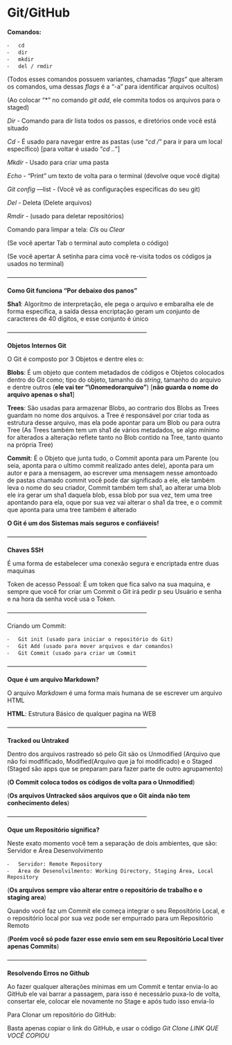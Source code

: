 # **Git/GitHub**

**Comandos:** 

	⁃	cd
	⁃	dir
	⁃	mkdir
	⁃	del / rmdir

(Todos esses comandos possuem variantes, chamadas “*flags*” que alteram os comandos, uma dessas *flags* é a “-a” para identificar arquivos ocultos)

(Ao colocar “*” no comando *git add*, ele commita todos os arquivos para o staged)

*Dir* - Comando para dir lista todos os passos, e diretórios onde você está situado

*Cd* - É usado para navegar entre as pastas (use “*cd /*“ para ir para um local específico)
[para voltar é usado “*cd ..*”]

*Mkdir* - Usado para criar uma pasta

*Echo* - “Print” um texto de volta para o terminal (devolve oque você digita)

*Git config* —list - (Você vê as configurações especificas do seu git)

*Del* - Deleta (Delete arquivos)

*Rmdir* - (usado para deletar repositórios)

Comando para limpar a tela: *Cls* ou *Clear*

(Se você apertar Tab o terminal auto completa o código)

(Se você apertar A setinha para cima você re-visita todos os códigos ja usados no terminal)

———————————————————————

**Como Git funciona “Por debaixo dos panos”**

**Sha1**: Algoritmo de interpretação, ele pega o arquivo e embaralha ele de forma específica, a saída dessa encriptação geram um conjunto de caracteres de 40 dígitos, e esse conjunto é único

———————————————————————

**Objetos Internos Git**

O Git é composto por 3 Objetos e dentre eles o:

**Blobs**: É um objeto que contem metadados de códigos e Objetos colocados dentro do Git como; tipo do objeto, tamanho da _string_, tamanho do arquivo e dentre outros (**ele vai ter “\0nomedorarquivo”**) [**não guarda o nome do arquivo apenas o sha1**]

**Trees**: São usadas para armazenar Blobs, ao contrario dos Blobs as Trees guardam no nome dos arquivos. a Tree é responsável por criar toda as estrutura desse arquivo, mas ela pode apontar para um Blob ou para outra Tree (As Trees também tem um sha1 de vários metadados, se algo mínimo for alterados a alteração reflete tanto no Blob contido na Tree, tanto quanto na própria Tree)

**Commit**: É o Objeto que junta tudo, o Commit aponta para um Parente (ou seia, aponta para o ultimo commit realizado antes dele), aponta para um autor e para a mensagem, ao escrever uma mensagem nesse amontoado de pastas chamado commit você pode dar significado a ele, ele também leva o nome do seu criador, Commit também tem sha1, ao alterar uma blob ele ira gerar um sha1 daquela blob, essa blob por sua vez, tem uma tree apontando para ela,  oque por sua vez vai alterar o sha1 da tree, e o commit que aponta para uma tree também é alterado

**O Git é um dos Sistemas mais seguros e confiáveis!**

———————————————————————

**Chaves SSH**

É uma forma de estabelecer uma conexão segura e encriptada entre duas maquinas

Token de acesso Pessoal: É um token que fica salvo na sua maquina, e sempre que você for criar um Commit o Git irá pedir p seu Usuário e senha e na hora da senha você usa o Token.

———————————————————————

Criando um Commit:

	⁃	Git init (usado para iniciar o repositório do Git)
	⁃	Git Add (usado para mover arquivos e dar comandos)
	⁃	Git Commit (usado para criar um Commit

———————————————————————

**Oque é um arquivo Markdown?**

O arquivo *Markdown*  é uma forma mais humana de se escrever um arquivo HTML

**HTML**: Estrutura Básico de qualquer pagina na WEB

———————————————————————

**Tracked ou Untraked**

Dentro dos arquivos rastreado só pelo Git são os Unmodified (Arquivo que não foi modfificado, Modified(Arquivo que ja foi modificado) e o Staged (Staged são apps que se preparam para fazer parte de outro agrupamento)

(**O Commit coloca todos os códigos de volta para o Unmodified**)

(**Os arquivos Untracked sãos arquivos que o Git ainda não tem conhecimento deles**)

———————————————————————

**Oque um Repositório significa?**

Neste exato momento você tem a separação de dois ambientes, que são:
Servidor e Área Desenvolvimento

	⁃	Servidor: Remote Repository
	⁃	Área de Desenolvilmento: Working Directory, Staging Área, Local Repository

(**Os arquivos sempre vão alterar entre o repositório de trabalho e o staging area**)

Quando você faz um Commit ele começa integrar o seu Repositório Local, e o repositório local por sua vez pode ser empurrado para um Repositório Remoto

(**Porém você só pode fazer esse envio sem em seu Repositório Local tiver apenas Commits**)

———————————————————————

**Resolvendo Erros no Github**

Ao fazer qualquer alterações mínimas em um Commit e tentar envia-lo ao GitHub ele vai barrar a passagem, para isso é necessário puxa-lo de volta, consertar ele, colocar ele novamente no Stage e após tudo isso envia-lo

Para Clonar um repositório do GitHub:

Basta apenas copiar o link do GitHub, e usar o código *Git Clone LINK QUE VOCÊ COPIOU*
